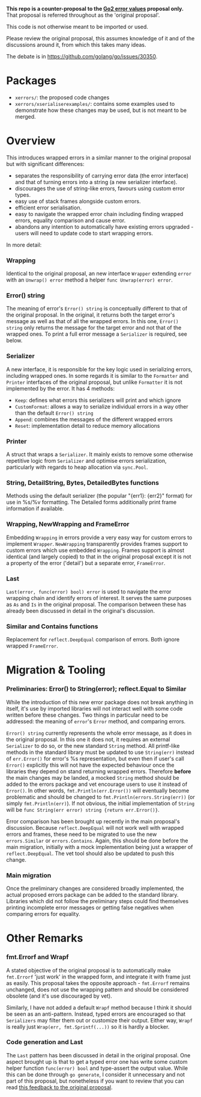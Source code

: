 **This repo is a counter-proposal to the [Go2 error values](https://github.com/golang/go/issues/29934) proposal only.**
That proposal is referred throughout as the 'original proposal'.

This code is not otherwise meant to be imported or used.

Please review the original proposal, this assumes knowledge of it and of the discussions around it, from which this takes many ideas.

The debate is in https://github.com/golang/go/issues/30350.

# Packages

- `xerrors/`: the proposed code changes
- `xerrors/xserialiserexamples/`: contains some examples used to demonstrate how these changes may be used, but is not meant to be merged.

# Overview

This introduces wrapped errors in a similar manner to the original proposal but with significant differences:
- separates the responsibility of carrying error data (the error interface) and that of turning errors into a string (a new serializer interface).
- discourages the use of string-like errors, favours using custom error types.
- easy use of stack frames alongside custom errors.
- efficient error serialisation.
- easy to navigate the wrapped error chain including finding wrapped errors, equality comparison and cause error.
- abandons any intention to automatically have existing errors upgraded - users will need to update code to start wrapping errors.

In more detail:

### Wrapping

Identical to the original proposal, an new interface `Wrapper` extending `error` with an `Unwrap() error` method a helper `func Unwrap(error) error`.

### Error() string

The meaning of error's `Error() string` is conceptually different to that of the original proposal.
In the original, it returns both the target error's message as well as that of all the wrapped errors.
In this one, `Error() string` only returns the message for the target error and not that of the wrapped ones.
To print a full error message a `Serializer` is required, see below.

### Serializer

A new interface, it is responsible for the key logic used in serializing errors, including wrapped ones.
In some regards it is similar to the `Formatter` and `Printer` interfaces of the original proposal, 
but unlike `Formatter` it is not implemented by the error.
It has 4 methods:
- `Keep`: defines what errors this serializers will print and which ignore
- `CustomFormat`: allows a way to serialize individual errors in a way other than the default `Error() string`
- `Append`: combines the messages of the different wrapped errors
- `Reset`: implementation detail to reduce memory allocations

### Printer

A struct that wraps a `Serializer`.
It mainly exists to remove some otherwise repetitive logic from `Serializer` and optimise errors serialization, particularly with regards to heap allocation via `sync.Pool`.

### String, DetailString, Bytes, DetailedBytes functions

Methods using the default serializer (the popular "{err1}: {err2}" format) for use in %s/%v formatting. 
The Detailed forms additionally print frame information if available.

### Wrapping, NewWrapping and FrameError

Embedding `Wrapping` in errors provide a very easy way for custom errors to implement `Wrapper`. 
`NewWrapping` transparently provides frames support to custom errors which use embedded `Wrapping`.
Frames support is almost identical (and largely copied) to that in the original proposal except it is not a property of the error ('detail') but a separate error, `FrameError`.

### Last

`Last(error, func(error) bool) error` is used to navigate the error wrapping chain and identify errors of interest.
It serves the same purposes as `As` and `Is` in the original proposal.
The comparison between these has already been discussed in detail in the original's discussion.

### Similar and Contains functions

Replacement for `reflect.DeepEqual` comparison of errors.
Both ignore wrapped `FrameError`.


# Migration & Tooling

### Preliminaries: Error() to String(error); reflect.Equal to Similar

While the introduction of this new error package does not break anything in itself, it's use by imported libraries will not interact well with some code written before these changes.
Two things in particular need to be addressed: the meaning of `error`'s `Error` method, and comparing errors.

`Error() string` currently represents the whole error message, as it does in the original proposal.
In this one it does not, it requires an external `Serializer` to do so, or the new standard `String` method.
All printf-like methods in the standard library must be updated to use `String(err)` instead of `err.Error()` for error's %s representation, 
but even then if user's call `Error()` explicitly this will not have the expected behaviour once the libraries they depend on stand returning wrapped errors.
Therefore **before** the main changes may be landed, a mocked `String` method should be added to the errors package and vet encourage users to use it instead of `Error()`.
In other words, `fmt.Println(err.Error())` will eventually become problematic and should be changed to `fmt.Println(errors.String(err))` (or simply `fmt.Println(err)`). 
If not obvious, the initial implementation of `String` will be `func String(err error) string {return err.Error()}`.

Error comparison has been brought up recently in the main proposal's discussion. 
Because `reflect.DeepEqual` will not work well with wrapped errors and frames, these need to be migrated to use the new `errors.Similar` or `errors.Contains`. 
Again, this should be done before the main migration, initially with a mock implementation being just a wrapper of `reflect.DeepEqual`.
The vet tool should also be updated to push this change.

### Main migration

Once the preliminary changes are considered broadly implemented, the actual proposed errors package can be added to the standard library.
Libraries which did not follow the preliminary steps could find themselves printing incomplete error messages or getting false negatives when comparing errors for equality. 

# Other Remarks

### fmt.Errorf and Wrapf

A stated objective of the original proposal is to automatically make `fmt.Errorf` 'just work' in the wrapped form, and integrate it with frame just as easily.
This proposal takes the opposite approach - `fmt.Errorf` remains unchanged, does not use the wrapping pattern and should be considered obsolete (and it's use discouraged by vet).

Similarly, I have not added a default `Wrapf` method because I think it should be seen as an anti-pattern. 
Instead, typed errors are encouraged so that `Serializers` may filter them out or customize their output.
Either way, `Wrapf` is really just `Wrap(err, fmt.Sprintf(...))` so it is hardly a blocker.

### Code generation and Last

The `Last` pattern has been discussed in detail in the original proposal. 
One aspect brought up is that to get a typed error one has write some custom helper function `func(error) bool` and type-assert the output value.
While this can be done through `go generate`, I consider it unnecessary and not part of this proposal, 
but nonetheless if you want to review that you can read [this feedback to the original proposal](https://github.com/JavierZunzunegui/Go2_error_values_feedback).